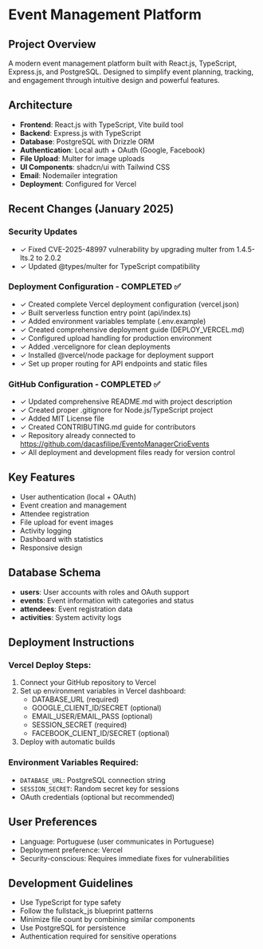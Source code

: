 # Event Management Platform

## Project Overview
A modern event management platform built with React.js, TypeScript, Express.js, and PostgreSQL. Designed to simplify event planning, tracking, and engagement through intuitive design and powerful features.

## Architecture
- **Frontend**: React.js with TypeScript, Vite build tool
- **Backend**: Express.js with TypeScript  
- **Database**: PostgreSQL with Drizzle ORM
- **Authentication**: Local auth + OAuth (Google, Facebook)
- **File Upload**: Multer for image uploads
- **UI Components**: shadcn/ui with Tailwind CSS
- **Email**: Nodemailer integration
- **Deployment**: Configured for Vercel

## Recent Changes (January 2025)

### Security Updates
- ✓ Fixed CVE-2025-48997 vulnerability by upgrading multer from 1.4.5-lts.2 to 2.0.2
- ✓ Updated @types/multer for TypeScript compatibility

### Deployment Configuration - COMPLETED ✅
- ✓ Created complete Vercel deployment configuration (vercel.json)
- ✓ Built serverless function entry point (api/index.ts)
- ✓ Added environment variables template (.env.example)
- ✓ Created comprehensive deployment guide (DEPLOY_VERCEL.md)
- ✓ Configured upload handling for production environment
- ✓ Added .vercelignore for clean deployments
- ✓ Installed @vercel/node package for deployment support
- ✓ Set up proper routing for API endpoints and static files

### GitHub Configuration - COMPLETED ✅
- ✓ Updated comprehensive README.md with project description
- ✓ Created proper .gitignore for Node.js/TypeScript project
- ✓ Added MIT License file
- ✓ Created CONTRIBUTING.md guide for contributors
- ✓ Repository already connected to https://github.com/dacasfilipe/EventoManagerCrioEvents
- ✓ All deployment and development files ready for version control

## Key Features
- User authentication (local + OAuth)
- Event creation and management
- Attendee registration
- File upload for event images
- Activity logging
- Dashboard with statistics
- Responsive design

## Database Schema
- **users**: User accounts with roles and OAuth support
- **events**: Event information with categories and status
- **attendees**: Event registration data
- **activities**: System activity logs

## Deployment Instructions

### Vercel Deploy Steps:
1. Connect your GitHub repository to Vercel
2. Set up environment variables in Vercel dashboard:
   - DATABASE_URL (required)
   - GOOGLE_CLIENT_ID/SECRET (optional)
   - EMAIL_USER/EMAIL_PASS (optional)  
   - SESSION_SECRET (required)
   - FACEBOOK_CLIENT_ID/SECRET (optional)
3. Deploy with automatic builds

### Environment Variables Required:
- `DATABASE_URL`: PostgreSQL connection string
- `SESSION_SECRET`: Random secret key for sessions
- OAuth credentials (optional but recommended)

## User Preferences
- Language: Portuguese (user communicates in Portuguese)
- Deployment preference: Vercel
- Security-conscious: Requires immediate fixes for vulnerabilities

## Development Guidelines
- Use TypeScript for type safety
- Follow the fullstack_js blueprint patterns
- Minimize file count by combining similar components
- Use PostgreSQL for persistence
- Authentication required for sensitive operations